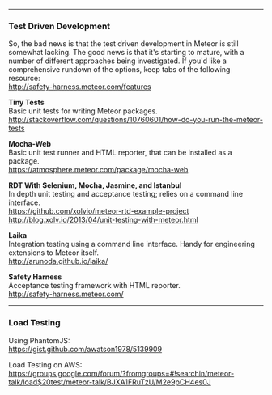  
------------------------------------------------------------------
### Test Driven Development

So, the bad news is that the test driven development in Meteor is still somewhat lacking.  The good news is that it's starting to mature, with a number of different approaches being investigated.  If you'd like a comprehensive rundown of the options, keep tabs of the following resource:  
http://safety-harness.meteor.com/features

**Tiny Tests**  
Basic unit tests for writing Meteor packages.  
http://stackoverflow.com/questions/10760601/how-do-you-run-the-meteor-tests  

**Mocha-Web**  
Basic unit test runner and HTML reporter, that can be installed as a package.  
https://atmosphere.meteor.com/package/mocha-web  

**RDT With Selenium, Mocha, Jasmine, and Istanbul**  
In depth unit testing and acceptance testing; relies on a command line interface.  
https://github.com/xolvio/meteor-rtd-example-project  
http://blog.xolv.io/2013/04/unit-testing-with-meteor.html  

**Laika**  
Integration testing using a command line interface.  Handy for engineering extensions to Meteor itself.  
http://arunoda.github.io/laika/

**Safety Harness**  
Acceptance testing framework with HTML reporter.  
http://safety-harness.meteor.com/

------------------------------------------------------------------
### Load Testing 

Using PhantomJS:  
https://gist.github.com/awatson1978/5139909  

Load Testing on AWS:  
https://groups.google.com/forum/?fromgroups=#!searchin/meteor-talk/load$20test/meteor-talk/BJXA1FRuTzU/M2e9pCH4es0J  


